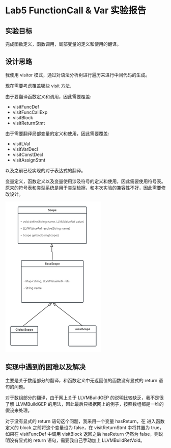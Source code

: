 # Lab5 FunctionCall & Var 实验报告

## 实验目标

完成函数定义，函数调用，局部变量的定义和使用的翻译。

## 设计思路

我使用 visitor 模式，通过对语法分析树进行遍历来进行中间代码的生成。

现在需要考虑覆盖哪些 visit 方法.

由于要翻译函数定义和调用，因此需要覆盖:

- visitFuncDef
- visitFuncCallExp
- visitBlock
- visitReturnStmt

由于需要翻译局部变量的定义和使用，因此需要覆盖:

- visitLVal
- visitVarDecl
- visitConstDecl
- visitAssignStmt

以及之前已经实现的对于表达式的翻译。

变量定义，函数定义以及变量使用涉及符号的定义和使用，因此需要使用符号表。原来的符号表和类型系统是用于类型检擦，和本次实验的兼容性不好，因此需要修改设计。

<img src="./imgs/scope.png" style="zoom:67%;" />

## 实现中遇到的困难以及解决

主要是关于数组部分的翻译，和函数定义中无返回值的函数没有显式的 return 语句的问题。

对于数组部分的翻译，由于网上关于 LLVMBuildGEP 的说明比较缺乏，我不是很了解 LLVMBuildGEP 的用法，因此最后只根据网上的例子，按照数组都是一维的假设来处理。

对于没有显式的 return 语句这个问题，我采用一个变量 hasReturn，在 进入函数定义的 block 之前将这个变量设为 false，在 visitReturnStmt 中将其置为 true，如果在 visitFuncDef 中调用 visitBlock 返回之后 hasReturn 仍然为 false，则说明没有显式的 return 语句，需要我自己手动加上 LLVMBuildRetVoid。